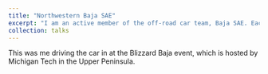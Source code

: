 ```yaml
---
title: "Northwestern Baja SAE"
excerpt: "I am an active member of the off-road car team, Baja SAE. Each year, we custom-build and race a small 4WD vehicle in a variety of challenging conditions. During my time on Baja, I have had experience in CAD design, CNC manufacturing, and sheet metal fabrication. <br/><img src='/images/baja.JPEG'>"
collection: talks
---
```


This was me driving the car in at the Blizzard Baja event, which is hosted by Michigan Tech in the Upper Peninsula. 
